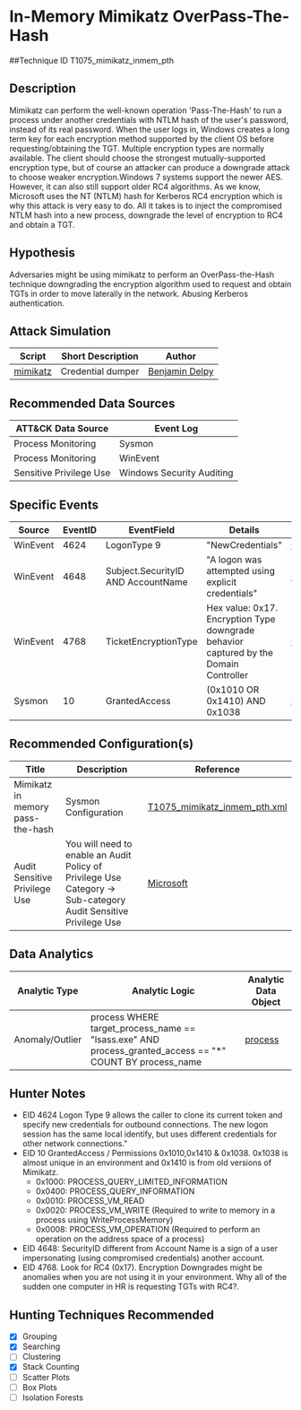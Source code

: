 # In-Memory Mimikatz OverPass-The-Hash
##Technique ID
T1075\_mimikatz\_inmem\_pth


## Description
Mimikatz can perform the well-known operation 'Pass-The-Hash' to run a process under another credentials with NTLM hash of the user's password, instead of its real password. When the user logs in, Windows creates a long term key for each encryption method supported by the client OS before requesting/obtaining the TGT. Multiple encryption types are normally available. The client should choose the strongest mutually-supported encryption type, but of course an attacker can produce a downgrade attack to choose weaker encryption.Windows 7 systems support the newer AES. However, it can also still support older RC4 algorithms. As we know, Microsoft uses the NT (NTLM) hash for Kerberos RC4 encryption which is why this attack is very easy to do. All it takes is to inject the compromised NTLM hash into a new process, downgrade the level of encryption to RC4 and obtain a TGT. 

## Hypothesis
Adversaries might be using mimikatz to perform an OverPass-the-Hash technique downgrading the encryption algorithm used to request and obtain TGTs in order to move laterally in the network. Abusing Kerberos authentication.

## Attack Simulation

| Script  | Short Description | Author | 
|---------|---------|---------|
| [mimikatz](https://github.com/gentilkiwi/mimikatz)| Credential dumper | [Benjamin Delpy](http://blog.gentilkiwi.com/) |



## Recommended Data Sources

| ATT&CK Data Source | Event Log |
|---------|---------|
| Process Monitoring| Sysmon|
| Process Monitoring |WinEvent | 
|Sensitive Privilege Use| Windows Security Auditing |



## Specific Events

| Source | EventID | EventField | Details | Reference | 
|--------|---------|-------|--------|-----------| 
| WinEvent | 4624 | LogonType 9 | "NewCredentials" | [Cyb3rWard0g](https://cyberwardog.blogspot.com/2017/04/chronicles-of-threat-hunter-hunting-for.html) |
| WinEvent | 4648 | Subject.SecurityID AND AccountName | "A logon was attempted using explicit credentials" | [Cyb3rWard0g](https://cyberwardog.blogspot.com/2017/04/chronicles-of-threat-hunter-hunting-for.html) |
| WinEvent | 4768 | TicketEncryptionType | Hex value: 0x17. Encryption Type downgrade behavior captured by the Domain Controller | [Cyb3rWard0g](https://cyberwardog.blogspot.com/2017/04/chronicles-of-threat-hunter-hunting-for.html) |
| Sysmon | 10 | GrantedAccess | (0x1010 OR 0x1410) AND 0x1038 | [Cyb3rWard0g](https://cyberwardog.blogspot.com/2017/04/chronicles-of-threat-hunter-hunting-for.html) | 


## Recommended Configuration(s)
| Title | Description | Reference|
|---------|---------|---------|
| Mimikatz in memory pass-the-hash | Sysmon Configuration | [T1075\_mimikatz\_inmem\_pth.xml](https://github.com/Cyb3rWard0g/ThreatHunter-Playbook/blob/master/attack_matrix/windows/sysmon_configs/T1075_mimikatz_inmem_pth.xml)
|  Audit Sensitive Privilege Use | You will need to enable an Audit Policy of Privilege Use Category -> Sub-category Audit Sensitive Privilege Use | [Microsoft](https://docs.microsoft.com/en-us/windows/security/threat-protection/auditing/event-4673#security-monitoring-recommendations) |



## Data Analytics 

| Analytic Type  | Analytic Logic | Analytic Data Object |
|--------|---------|---------|
| Anomaly/Outlier | process WHERE target\_process\_name == "lsass.exe" AND process\_granted\_access == "*" COUNT BY process\_name  | [process](https://github.com/Cyb3rWard0g/OSSEM/blob/c0bf44fb8c527f6e678c4ff1321814108e024315/detection_data_model/data_objects/process.md) |


## Hunter Notes
* EID 4624 Logon Type 9 allows the caller to clone its current token and specify new credentials for outbound connections. The new logon session has the same local identify, but uses different credentials for other network connections."
* EID 10 GrantedAccess / Permissions 0x1010,0x1410 & 0x1038. 0x1038 is almost unique in an environment and 0x1410 is from old versions of Mimikatz.
  * 0x1000: PROCESS\_QUERY\_LIMITED\_INFORMATION
  * 0x0400: PROCESS\_QUERY\_INFORMATION
  * 0x0010: PROCESS\_VM\_READ
  * 0x0020: PROCESS\_VM\_WRITE (Required to write to memory in a process using WriteProcessMemory)
  * 0x0008: PROCESS\_VM\_OPERATION (Required to perform an operation on the address space of a process)
 * EID 4648: SecurityID different from Account Name is a sign of a user impersonating (using compromised credentials) another account.
 * EID 4768. Look for RC4 (0x17). Encryption Downgrades might be anomalies when you are not using it in your environment. Why all of the sudden one computer in HR is requesting TGTs with RC4?.

 
## Hunting Techniques Recommended

- [x] Grouping
- [x] Searching
- [ ] Clustering
- [X] Stack Counting
- [ ] Scatter Plots
- [ ] Box Plots
- [ ] Isolation Forests
